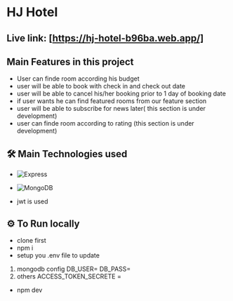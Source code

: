 # HJ Hotel

## Live link: [https://hj-hotel-b96ba.web.app/]

## Main Features in this project

- User can finde room according his budget
- user will be able to book with check in and check out date
- user will be able to cancel his/her booking prior to 1 day of booking date
- if user wants he can find featured rooms from our feature section
- user will be able to subscribe for news later( this section is under development)
- user can finde room according to rating (this section is under development)

## 🛠 Main Technologies used

- ![Express](https://img.shields.io/badge/-Express-000000?style=flat&logo=express&logoColor=white)
- ![MongoDB](https://img.shields.io/badge/-MongoDB-47A248?style=flat&logo=mongodb&logoColor=white)

- jwt is used

## ⚙️ To Run locally

- clone first
- npm i
- setup you .env file to update

1. mongodb config
   DB_USER=
   DB_PASS=
2. others
   ACCESS_TOKEN_SECRETE =

- npm dev
